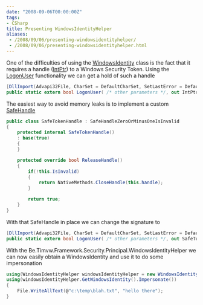 ```yaml
---
date: "2008-09-06T00:00:00Z"
tags:
- CSharp
title: Presenting WindowsIdentityHelper
aliases:
 - /2008/09/06/presenting-windowsidentityhelper/
 - /2008/09/06/presenting-windowsidentityhelper.html
---
```

One of the difficulties of using the [WindowsIdentity](http://msdn.microsoft.com/en-us/library/system.security.principal.windowsidentity.aspx) class is the fact that it requires a handle ([IntPtr](http://msdn.microsoft.com/en-us/library/system.intptr.aspx)) to a Windows Security Token. Using the [LogonUser](http://msdn.microsoft.com/en-us/library/aa378184(VS.85).aspx) functionality we can get a hold of such a handle

```csharp
[DllImport(Advapi32File, CharSet = DefaultCharSet, SetLastError = DefaultSetLastError)]
public static extern bool LogonUser( /* other parameters */, out IntPtr userTokenHandle);
```

The easiest way to avoid memory leaks is to implement a custom [SafeHandle](http://msdn.microsoft.com/en-us/library/system.runtime.interopservices.safehandle.aspx)

```csharp
public class SafeTokenHandle : SafeHandleZeroOrMinusOneIsInvalid
{
	protected internal SafeTokenHandle()
	: base(true)
	{
	}

	protected override bool ReleaseHandle()
	{
		if(!this.IsInvalid)
		{
			return NativeMethods.CloseHandle(this.handle);
		}

		return true;
	}
}
```

With that SafeHandle in place we can change the signature to

```csharp
[DllImport(Advapi32File, CharSet = DefaultCharSet, SetLastError = DefaultSetLastError)]
public static extern bool LogonUser( /* other parameters */, out SafeTokenHandle userTokenHandle);
```

With the Be.Timvw.Framework.Security.Principal.WindowsIdentityHelper we can now easily obtain a WindowsIdentity and use it to do some impersonation

```csharp
using(WindowsIdentityHelper windowsIdentityHelper = new WindowsIdentityHelper(username, domain, password))
using(windowsIdentityHelper.GetWindowsIdentity().Impersonate())
{
	File.WriteAllText(@"c:\temp\blah.txt", "hello there");
}
```
